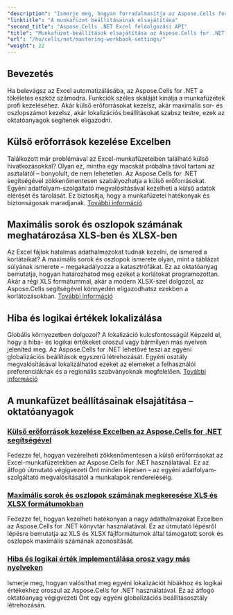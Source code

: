 ```yaml
---
"description": "Ismerje meg, hogyan forradalmasítja az Aspose.Cells for .NET az Excel kezelését. Az oktatóanyagok részletesen tárgyalják a lokalizációt, az adathalmazok kezelését, a külső erőforrásokat és a munkafüzetek beállításait."
"linktitle": "A munkafüzet beállításainak elsajátítása"
"second_title": "Aspose.Cells .NET Excel feldolgozási API"
"title": "Munkafüzet-beállítások elsajátítása az Aspose.Cells for .NET programban"
"url": "/hu/cells/net/mastering-workbook-settings/"
"weight": 22
---
```


## Bevezetés

Ha belevágsz az Excel automatizálásába, az Aspose.Cells for .NET a tökéletes eszköz számodra. Funkciók széles skáláját kínálja a munkafüzetek profi kezeléséhez. Akár külső erőforrásokat kezelsz, akár maximális sor- és oszlopszámot kezelsz, akár lokalizációs beállításokat szabsz testre, ezek az oktatóanyagok segítenek eligazodni.

## Külső erőforrások kezelése Excelben

Találkozott már problémával az Excel-munkafüzeteiben található külső hivatkozásokkal? Olyan ez, mintha egy macskát próbálna távol tartani az asztalától – bonyolult, de nem lehetetlen. Az Aspose.Cells for .NET segítségével zökkenőmentesen szabályozhatja a külső erőforrásokat. Egyéni adatfolyam-szolgáltató megvalósításával kezelheti a külső adatok elérését és tárolását. Ez biztosítja, hogy a munkafüzetei hatékonyak és biztonságosak maradjanak. [További információ](./manage-external-resources-in-excel/)

## Maximális sorok és oszlopok számának meghatározása XLS-ben és XLSX-ben

Az Excel fájlok hatalmas adathalmazokat tudnak kezelni, de ismered a korlátaikat? A maximális sorok és oszlopok ismerete olyan, mint a táblázat súlyának ismerete – megakadályozza a katasztrófákat. Ez az oktatóanyag bemutatja, hogyan határozhatod meg ezeket a korlátokat programozottan. Akár a régi XLS formátummal, akár a modern XLSX-szel dolgozol, az Aspose.Cells segítségével könnyedén eligazodhatsz ezekben a korlátozásokban. [További információ](./find-maximum-rows-and-columns/)

## Hiba és logikai értékek lokalizálása

Globális környezetben dolgozol? A lokalizáció kulcsfontosságú! Képzeld el, hogy a hiba- és logikai értékeket oroszul vagy bármilyen más nyelven jeleníted meg. Az Aspose.Cells for .NET lehetővé teszi az egyéni globalizációs beállítások egyszerű létrehozását. Egyéni osztály megvalósításával lokalizálhatod ezeket az elemeket a felhasználói preferenciáknak és a regionális szabványoknak megfelelően. [További információ](./implement-error-and-boolean-value-in-russian-languages/)

## A munkafüzet beállításainak elsajátítása – oktatóanyagok
### [Külső erőforrások kezelése Excelben az Aspose.Cells for .NET segítségével](./manage-external-resources-in-excel/)
Fedezze fel, hogyan vezérelheti zökkenőmentesen a külső erőforrásokat az Excel-munkafüzetekben az Aspose.Cells for .NET használatával. Ez az átfogó útmutató végigvezeti Önt minden lépésen – az egyéni adatfolyam-szolgáltató megvalósításától a munkalapok rendereléséig.
### [Maximális sorok és oszlopok számának megkeresése XLS és XLSX formátumokban](./find-maximum-rows-and-columns/)
Fedezze fel, hogyan kezelheti hatékonyan a nagy adathalmazokat Excelben az Aspose.Cells for .NET könyvtár használatával. Ez az útmutató lépésről lépésre bemutatja az XLS és XLSX fájlformátumok által támogatott sorok és oszlopok maximális számának azonosítását.
### [Hiba és logikai érték implementálása orosz vagy más nyelveken](./implement-error-and-boolean-value-in-russian-languages/)
Ismerje meg, hogyan valósíthat meg egyéni lokalizációt hibákhoz és logikai értékekhez oroszul az Aspose.Cells for .NET használatával. Ez az átfogó oktatóanyag végigvezeti Önt egy egyéni globalizációs beállításosztály létrehozásán.
